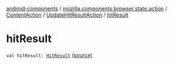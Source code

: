 [android-components](../../../index.md) / [mozilla.components.browser.state.action](../../index.md) / [ContentAction](../index.md) / [UpdateHitResultAction](index.md) / [hitResult](./hit-result.md)

# hitResult

`val hitResult: `[`HitResult`](../../../mozilla.components.concept.engine/-hit-result/index.md) [(source)](https://github.com/mozilla-mobile/android-components/blob/master/components/browser/state/src/main/java/mozilla/components/browser/state/action/BrowserAction.kt#L194)